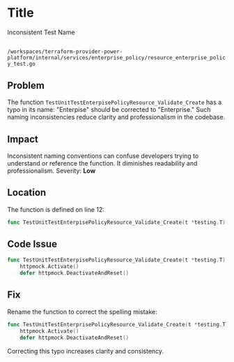# Title

Inconsistent Test Name

##

`/workspaces/terraform-provider-power-platform/internal/services/enterprise_policy/resource_enterprise_policy_test.go`

## Problem

The function `TestUnitTestEnterpisePolicyResource_Validate_Create` has a typo in its name: "Enterpise" should be corrected to "Enterprise." Such naming inconsistencies reduce clarity and professionalism in the codebase.

## Impact

Inconsistent naming conventions can confuse developers trying to understand or reference the function. It diminishes readability and professionalism. Severity: **Low**

## Location

The function is defined on line 12:

```go
func TestUnitTestEnterpisePolicyResource_Validate_Create(t *testing.T) {
```

## Code Issue

```go
func TestUnitTestEnterpisePolicyResource_Validate_Create(t *testing.T) {
    httpmock.Activate()
    defer httpmock.DeactivateAndReset()
```

## Fix

Rename the function to correct the spelling mistake:

```go
func TestUnitTestEnterprisePolicyResource_Validate_Create(t *testing.T) {
    httpmock.Activate()
    defer httpmock.DeactivateAndReset()
```

Correcting this typo increases clarity and consistency.
